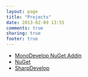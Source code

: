 ```yaml
---
layout: page
title: "Projects"
date: 2013-02-09 13:55
comments: true
sharing: true
footer: true
---
```


 * [MonoDevelop NuGet Addin](MonoDevelopNuGetAddin/)
 * [NuGet](NuGet/)
 * [SharpDevelop](http://www.icsharpcode.net/OpenSource/SD/)
 